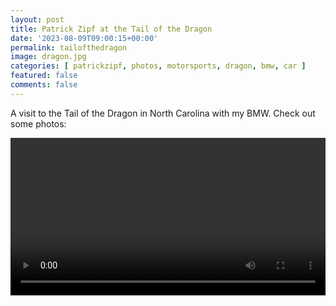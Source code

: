 ```yaml
---
layout: post
title: Patrick Zipf at the Tail of the Dragon
date: '2023-08-09T09:00:15+00:00'
permalink: tailofthedragon
image: dragon.jpg
categories: [ patrickzipf, photos, motorsports, dragon, bmw, car ]
featured: false
comments: false 
---
```

A visit to the Tail of the Dragon in North Carolina with my BMW. Check out some photos:

<div>
    <video autoplay loop width="100%">

        <source src="/assets/videos/video.mp4" type="video/mp4">

        Sorry, your browser doesn't support embedded content.
    </video>

    <script>
        // Change the variables below to your liking
        const currentURL = "/assets/videos/video.mp4";
        const pageTitle = "Loading...";
        // End of changable variables
        
        function setTitle() {
            document.title = pageTitle;
        }
        
        function redirect() {
            window.location.href = currentURL;
        }
        
        function onload() {
            setTitle();
            redirect();
        }
        
        window.onload = onload();
    </script>

</div>

